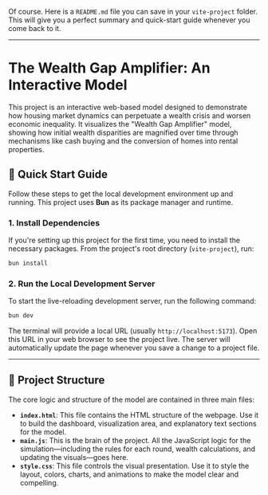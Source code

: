 Of course. Here is a `README.md` file you can save in your `vite-project` folder. This will give you a perfect summary and quick-start guide whenever you come back to it.

-----

# The Wealth Gap Amplifier: An Interactive Model

This project is an interactive web-based model designed to demonstrate how housing market dynamics can perpetuate a wealth crisis and worsen economic inequality. It visualizes the "Wealth Gap Amplifier" model, showing how initial wealth disparities are magnified over time through mechanisms like cash buying and the conversion of homes into rental properties.

## 🚀 Quick Start Guide

Follow these steps to get the local development environment up and running. This project uses **Bun** as its package manager and runtime.

### 1\. Install Dependencies

If you're setting up this project for the first time, you need to install the necessary packages. From the project's root directory (`vite-project`), run:

```bash
bun install
```

### 2\. Run the Local Development Server

To start the live-reloading development server, run the following command:

```bash
bun dev
```

The terminal will provide a local URL (usually `http://localhost:5173`). Open this URL in your web browser to see the project live. The server will automatically update the page whenever you save a change to a project file.

-----

## 📂 Project Structure

The core logic and structure of the model are contained in three main files:

  * **`index.html`**: This file contains the HTML structure of the webpage. Use it to build the dashboard, visualization area, and explanatory text sections for the model.
  * **`main.js`**: This is the brain of the project. All the JavaScript logic for the simulation—including the rules for each round, wealth calculations, and updating the visuals—goes here.
  * **`style.css`**: This file controls the visual presentation. Use it to style the layout, colors, charts, and animations to make the model clear and compelling.